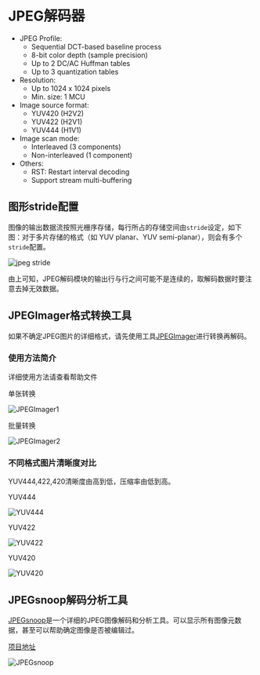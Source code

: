 # JPEG解码器

- JPEG Profile:
    - Sequential DCT-based baseline process
    - 8-bit color depth (sample precision)
    - Up to 2 DC/AC Huffman tables
    - Up to 3 quantization tables
- Resolution:
    - Up to 1024 x 1024 pixels
    - Min. size: 1 MCU
- Image source format:
    - YUV420 (H2V2)
    - YUV422 (H2V1)
    - YUV444 (H1V1)
- Image scan mode:
    - Interleaved (3 components)
    - Non-interleaved (1 component)
- Others:
    - RST: Restart interval decoding
    - Support stream multi-buffering

## 图形stride配置

图像的输出数据流按照光栅序存储，每行所占的存储空间由`stride`设定，如下图：对于多片存储的格式（如 YUV planar、YUV semi-planar），则会有多个`stride`配置。

![jpeg stride](../../images/JPEG/jpeg_stride.png)

由上可知，JPEG解码模块的输出行与行之间可能不是连续的，取解码数据时要注意去掉无效数据。

## JPEGImager格式转换工具

如果不确定JPEG图片的详细格式，请先使用工具[JPEGImager](https://github.com/yanmowudi/diy-swm341/tree/master/tools/JPEG)进行转换再解码。

### 使用方法简介

详细使用方法请查看帮助文件

单张转换

![JPEGImager1](../../images/JPEG/JPEGImager1.png)

批量转换

![JPEGImager2](../../images/JPEG/JPEGImager2.png)

### 不同格式图片清晰度对比

YUV444,422,420清晰度由高到低，压缩率由低到高。

YUV444

![YUV444](../../images/JPEG/YUV444.png)

YUV422

![YUV422](../../images/JPEG/YUV422.png)

YUV420

![YUV420](../../images/JPEG/YUV420.png)

## JPEGsnoop解码分析工具

[JPEGsnoop](https://github.com/yanmowudi/diy-swm341/tree/master/tools/JPEG)是一个详细的JPEG图像解码和分析工具。可以显示所有图像元数据，甚至可以帮助确定图像是否被编辑过。

[项目地址](https://github.com/ImpulseAdventure/JPEGsnoop)

![JPEGsnoop](../../images/JPEG/JPEGsnoop.jpg)